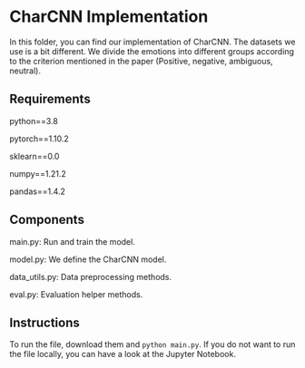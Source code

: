 # CharCNN Implementation

In this folder, you can find our implementation of CharCNN. The datasets we use is a bit different. We divide the emotions into different groups according to the criterion mentioned in the paper (Positive, negative, ambiguous, neutral).

## Requirements

python==3.8

pytorch==1.10.2

sklearn==0.0

numpy==1.21.2

pandas==1.4.2

## Components

main.py: Run and train the model.

model.py: We define the CharCNN model. 

data_utils.py: Data preprocessing methods. 

eval.py: Evaluation helper methods.

## Instructions

To run the file, download them and ```python main.py```. If you do not want to run the file locally, you can have a look at the Jupyter Notebook. 